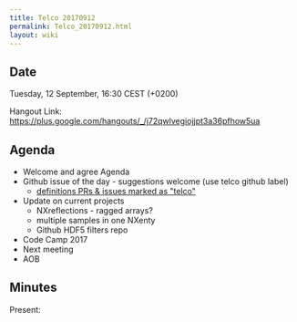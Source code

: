 ```yaml
---
title: Telco 20170912
permalink: Telco_20170912.html
layout: wiki
---
```


Date
----

Tuesday, 12 September, 16:30 CEST (+0200)

<!-- end of autogeneration -->

Hangout Link:
<https://plus.google.com/hangouts/_/j72qwlvegiojjpt3a36pfhow5ua>


Agenda
------

-   Welcome and agree Agenda
-   Github issue of the day - suggestions welcome (use telco github label)
    - [definitions PRs & issues marked as "telco"](https://github.com/nexusformat/definitions/labels/telco)
-   Update on current projects
	-   NXreflections - ragged arrays?
	-   multiple samples in one NXenty
	-   Github HDF5 filters repo
-   Code Camp 2017
-   Next meeting
-   AOB

Minutes
-------

Present:

